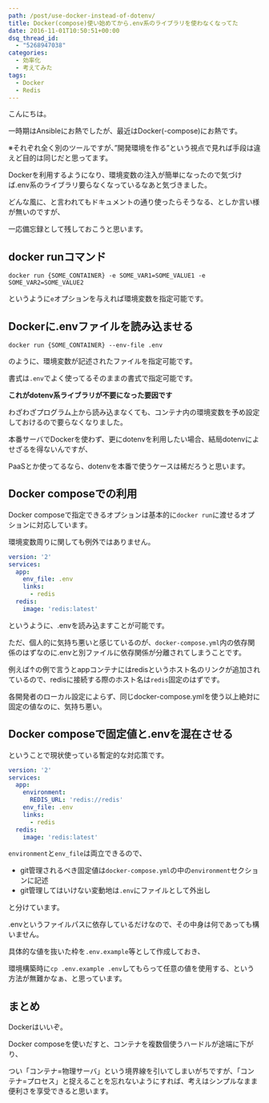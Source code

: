 ```yaml
---
path: /post/use-docker-instead-of-dotenv/
title: Docker(compose)使い始めてから.env系のライブラリを使わなくなってた
date: 2016-11-01T10:50:51+00:00
dsq_thread_id:
  - "5268947038"
categories:
  - 効率化
  - 考えてみた
tags:
  - Docker
  - Redis
---
```

こんにちは。
  
一時期はAnsibleにお熱でしたが、最近はDocker(-compose)にお熱です。
  
※それぞれ全く別のツールですが、&#8221;開発環境を作る&#8221;という視点で見れば手段は違えど目的は同じだと思ってます。

Dockerを利用するようになり、環境変数の注入が簡単になったので気づけば.env系のライブラリ要らなくなっているなあと気づきました。
  
どんな風に、と言われてもドキュメントの通り使ったらそうなる、としか言い様が無いのですが、
  
一応備忘録として残しておこうと思います。

<!--more-->

## docker runコマンド


```
docker run {SOME_CONTAINER} -e SOME_VAR1=SOME_VALUE1 -e SOME_VAR2=SOME_VALUE2

```


というように`e`オプションを与えれば環境変数を指定可能です。

Dockerに.envファイルを読み込ませる
----------------------------------------



```
docker run {SOME_CONTAINER} --env-file .env

```


のように、環境変数が記述されたファイルを指定可能です。
  
書式は`.env`でよく使ってるそのままの書式で指定可能です。

**これがdotenv系ライブラリが不要になった要因です**
  
わざわざプログラム上から読み込まなくても、コンテナ内の環境変数を予め設定しておけるので要らなくなりました。

本番サーバでDockerを使わず、更にdotenvを利用したい場合、結局dotenvによせざるを得ないんですが、
  
PaaSとか使ってるなら、dotenvを本番で使うケースは稀だろうと思います。

## Docker composeでの利用

Docker composeで指定できるオプションは基本的に`docker run`に渡せるオプションに対応しています。
  
環境変数周りに関しても例外ではありません。

```yaml
version: '2'
services:
  app:
    env_file: .env
    links:
      - redis
  redis:
    image: 'redis:latest'

```


というように、.envを読み込ますことが可能です。
  
ただ、個人的に気持ち悪いと感じているのが、`docker-compose.yml`内の依存関係のはずなのに.envと別ファイルに依存関係が分離されてしまうことです。

例えば↑の例で言うとappコンテナにはredisというホスト名のリンクが追加されているので、redisに接続する際のホスト名は`redis`固定のはずです。
  
各開発者のローカル設定によらず、同じdocker-compose.ymlを使う以上絶対に固定の値なのに、気持ち悪い。

## Docker composeで固定値と.envを混在させる

ということで現状使っている暫定的な対応策です。

```yaml
version: '2'
services:
  app:
    environment:
      REDIS_URL: 'redis://redis'
    env_file: .env
    links:
      - redis
  redis:
    image: 'redis:latest'

```


`environment`と`env_file`は両立できるので、

  * git管理されるべき固定値は`docker-compose.yml`の中の`environment`セクションに記述
  * git管理してはいけない変動地は`.env`にファイルとして外出し

と分けています。
  
.envというファイルパスに依存しているだけなので、その中身は何であっても構いません。
  
具体的な値を抜いた枠を`.env.example`等として作成しておき、
  
環境構築時に`cp .env.example .env`してもらって任意の値を使用する、という方法が無難かなぁ、と思っています。

まとめ
----------------------------------------


Dockerはいいぞ。

Docker composeを使いだすと、コンテナを複数個使うハードルが途端に下がり、
  
つい「コンテナ=物理サーバ」という境界線を引いてしまいがちですが、「コンテナ=プロセス」と捉えることを忘れないようにすれば、考えはシンプルなまま便利さを享受できると思います。

<div style="font-size:0px;height:0px;line-height:0px;margin:0;padding:0;clear:both">
</div>